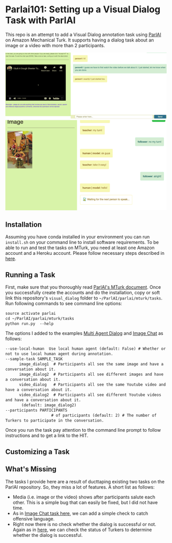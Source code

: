 # Parlai101: Setting up a Visual Dialog Task with ParlAI

This repo is an attempt to add a Visual Dialog annotation task using [ParlAI](https://github.com/facebookresearch/ParlAI) on Amazon Mechanical Turk. It supports having a dialog task about an image or a video with more than 2 participants.

![Person0](screenshots/person0.png)
![Person1](screenshots/person1.png)

## Installation

Assuming you have conda installed in your environment you can run `install.sh` on your command line to install software requirements.
To be able to run and test the tasks on MTurk, you need at least one Amazon account and a Heroku account. Please follow necessary steps described in [here](http://www.parl.ai/static/docs/tutorial_mturk.html#running-a-task).

## Running a Task

First, make sure that you thoroughly read [ParlAI's MTurk document](http://parl.ai/static/docs/tutorial_mturk.html). Once you successfully create the accounts and do the installation, copy or soft link this repository's `visual_dialog` folder to `~/ParlAI/parlai/mturk/tasks`.
Run following commands to see command line options:

    source activate parlai
    cd ~/ParlAI/parlai/mturk/tasks
    python run.py  --help

The options I added to the examples [Multi Agent Dialog](https://github.com/facebookresearch/ParlAI/tree/master/parlai/mturk/tasks/multi_agent_dialog) and [Image Chat](https://github.com/facebookresearch/ParlAI/tree/master/parlai/mturk/tasks/image_chat) as follows:

    --use-local-human  Use local human agent (default: False) # Whether or not to use local human agent during annotation.
    --sample-task SAMPLE_TASK
		  image_dialog1  # Participants all see the same image and have a conversation about it.
		  image_dialog2  # Participants all see different images and have a conversation about it.
		  video_dialog   # Participants all see the same Youtube video and have a conversation about it.
		  video_dialog2  # Participants all see different Youtube videos and have a conversation about it.
		   (default: image_dialog2)
    --participants PARTICIPANTS
                        # of participants (default: 2) # The number of Turkers to participate in the conversation.

Once you run the task pay attention to the command line prompt to follow instructions and to get a link to the HIT.

## Customizing a Task

## What's Missing

The tasks I provide here are a result of ducttaping existing two tasks on the ParlAI repository. So, they miss a lot of features. A short list as follows:

* Media (i.e. image or the video) shows after participants salute each other. This is a simple bug that can easily be fixed, but I did not have time.
* As in [Image Chat task here](https://github.com/facebookresearch/ParlAI/blob/master/parlai/mturk/tasks/image_chat/image_chat_collection/worlds.py#L278), we can add a simple check to catch offensive language.
* Right now there is no check whether the dialog is successful or not. Again as in [here](https://github.com/facebookresearch/ParlAI/blob/master/parlai/mturk/tasks/image_chat/image_chat_collection/worlds.py#L335), we can check the status of Turkers to determine whether the dialog is successful.
